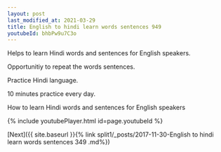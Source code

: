 ```yaml
---
layout: post
last_modified_at: 2021-03-29
title: English to hindi learn words sentences 949 
youtubeId: bhbPw9u7C3o
---
```

 
 
Helps to learn Hindi words and sentences for English speakers.

Opportunitiy to repeat the words sentences. 

Practice Hindi language. 
 
10 minutes practice every day. 
 
How to learn Hindi words and sentences for English speakers 
 
{% include youtubePlayer.html id=page.youtubeId %}
 
 
[Next]({{ site.baseurl }}{% link  split1/_posts/2017-11-30-English to hindi learn words sentences 349 .md%})
 
